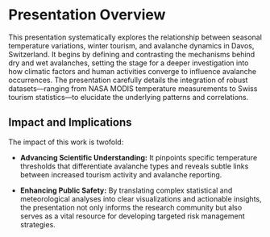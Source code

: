 # Presentation Overview

This presentation systematically explores the relationship between seasonal temperature variations, winter tourism, and avalanche dynamics in Davos, Switzerland. It begins by defining and contrasting the mechanisms behind dry and wet avalanches, setting the stage for a deeper investigation into how climatic factors and human activities converge to influence avalanche occurrences. The presentation carefully details the integration of robust datasets—ranging from NASA MODIS temperature measurements to Swiss tourism statistics—to elucidate the underlying patterns and correlations.

## Impact and Implications

The impact of this work is twofold:

- **Advancing Scientific Understanding:**
  It pinpoints specific temperature thresholds that differentiate avalanche types and reveals subtle links between increased tourism activity and avalanche reporting.

- **Enhancing Public Safety:**
  By translating complex statistical and meteorological analyses into clear visualizations and actionable insights, the presentation not only informs the research community but also serves as a vital resource for developing targeted risk management strategies.
